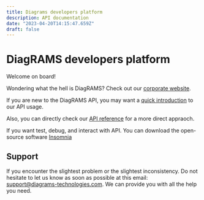 ```yaml
---
title: Diagrams developers platform
description: API documentation
date: "2023-04-20T14:15:47.659Z"
draft: false
---
```


# DiagRAMS developers platform

Welcome on board!

Wondering what the hell is DiagRAMS? Check out our [corporate website](https://diagrams-technologies.com/en/home/).

If you are new to the DiagRAMS API, you may want a [quick introduction](/authentication) to our API usage.

Also, you can directly check our [API reference](/api-reference) for a more direct appraoch.

If you want test, debug, and interact with API. You can download the open-source software [Insomnia](https://insomnia.rest/download)

## Support
If you encounter the slightest problem or the slightest inconsistency. Do not hesitate to let us know as soon as possible at this email: [support@diagrams-technologies.com](mailto:support@diagrams-technologies.com?subject=Help+on+DiagRAMS+API).
We can provide you with all the help you need.
